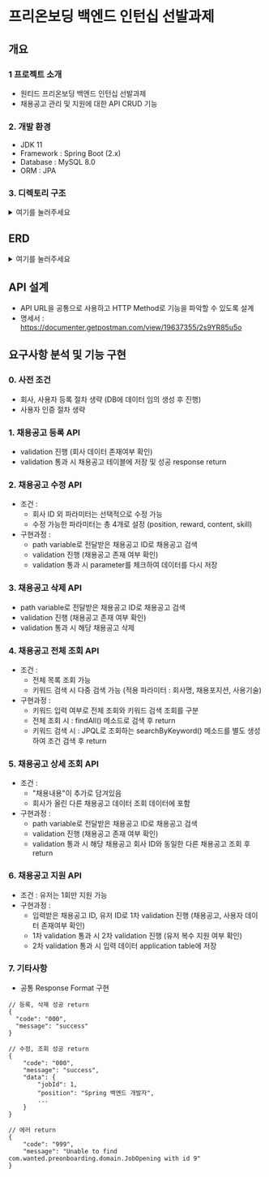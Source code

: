 # 프리온보딩 백엔드 인턴십 선발과제

## 개요

### 1 프로젝트 소개

- 원티드 프리온보딩 백엔드 인턴십 선발과제
- 채용공고 관리 및 지원에 대한 API CRUD 기능

### 2. 개발 환경

- JDK 11
- Framework : Spring Boot (2.x)
- Database : MySQL 8.0
- ORM : JPA

### 3. 디렉토리 구조

<details>
<summary>여기를 눌러주세요</summary>
<div markdown="1">       
![directory](https://github.com/yongbeomj/wanted-pre-onboarding-backend/assets/87436495/8051da58-6003-424a-b14a-811fc2b53ade)
</div>
</details>

## ERD
<details>
<summary>여기를 눌러주세요</summary>
<div markdown="1">       
![erd](https://github.com/yongbeomj/wanted-pre-onboarding-backend/assets/87436495/269e1bce-5a07-4a08-bff3-f5648c1917e8)
</div>
</details>

## API 설계
- API URL을 공통으로 사용하고 HTTP Method로 기능을 파악할 수 있도록 설계
- 명세서 : https://documenter.getpostman.com/view/19637355/2s9YR85u5o

## 요구사항 분석 및 기능 구현

### 0. 사전 조건
- 회사, 사용자 등록 절차 생략 (DB에 데이터 임의 생성 후 진행)
- 사용자 인증 절차 생략

### 1. 채용공고 등록 API
  - validation 진행 (회사 데이터 존재여부 확인)
  - validation 통과 시 채용공고 테이블에 저장 및 성공 response return

### 2. 채용공고 수정 API
- 조건 :
  - 회사 ID 외 파라미터는 선택적으로 수정 가능
  - 수정 가능한 파라미터는 총 4개로 설정 (position, reward, content, skill)
- 구현과정 : 
    - path variable로 전달받은 채용공고 ID로 채용공고 검색
    - validation 진행 (채용공고 존재 여부 확인)
    - validation 통과 시 parameter를 체크하여 데이터를 다시 저장

### 3. 채용공고 삭제 API
- path variable로 전달받은 채용공고 ID로 채용공고 검색
- validation 진행 (채용공고 존재 여부 확인)
- validation 통과 시 해당 채용공고 삭제

### 4. 채용공고 전체 조회 API
- 조건 :
  - 전체 목록 조회 가능
  - 키워드 검색 시 다중 검색 가능 (적용 파라미터 : 회사명, 채용포지션, 사용기술)
- 구현과정 :
  - 키워드 입력 여부로 전체 조회와 키워드 검색 조회를 구분
  - 전체 조회 시 : findAll() 메소드로 검색 후 return
  - 키워드 검색 시 : JPQL로 조회하는 searchByKeyword() 메소드를 별도 생성하여 조건 검색 후 return 

### 5. 채용공고 상세 조회 API
- 조건 :
  - "채용내용"이 추가로 담겨있음
  - 회사가 올린 다른 채용공고 데이터 조회 데이터에 포함
- 구현과정 :
  - path variable로 전달받은 채용공고 ID로 채용공고 검색
  - validation 진행 (채용공고 존재 여부 확인)
  - validation 통과 시 해당 채용공고 회사 ID와 동일한 다른 채용공고 조회 후 return

### 6. 채용공고 지원 API
- 조건 : 유저는 1회만 지원 가능
- 구현과정 :
  - 입력받은 채용공고 ID, 유저 ID로 1차 validation 진행 (채용공고, 사용자 데이터 존재여부 확인)
  - 1차 validation 통과 시 2차 validation 진행 (유저 복수 지원 여부 확인)
  - 2차 validation 통과 시 입력 데이터 application table에 저장

### 7. 기타사항
- 공통 Response Format 구현
```
// 등록, 삭제 성공 return
{
  "code": "000",
  "message": "success"
}
```
```
// 수정, 조회 성공 return
{
    "code": "000",
    "message": "success",
    "data": {
        "jobId": 1,
        "position": "Spring 백엔드 개발자",
        ...
    }
}
```
```
// 에러 return
{
    "code": "999",
    "message": "Unable to find com.wanted.preonboarding.domain.JobOpening with id 9"
}
```
